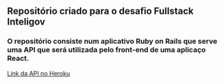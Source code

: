 ## Repositório criado para o desafio Fullstack Inteligov

### O repositório consiste num aplicativo Ruby on Rails que serve uma API que será utilizada pelo front-end de uma aplicaço React. 

[Link da API no Heroku](https://floating-journey-70389.herokuapp.com/api/v1/bills)
